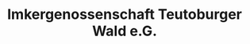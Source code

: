 ---
title: "Imkergenossenschaft Teutoburger Wald e.G."
url: /georgsmarienhuette/imkergenossenschaft-teutoburger-wald-e-g/
shop: Tiersalon
---